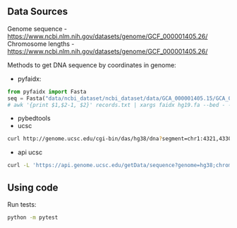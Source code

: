 ## Data Sources
Genome sequence - https://www.ncbi.nlm.nih.gov/datasets/genome/GCF_000001405.26/
Chromosome lengths - https://www.ncbi.nlm.nih.gov/datasets/genome/GCF_000001405.26/

Methods to get DNA sequence by coordinates in genome:
* pyfaidx:
```python
from pyfaidx import Fasta
seq = Fasta("data/ncbi_dataset/ncbi_dataset/data/GCA_000001405.15/GCA_000001405.15_GRCh38_genomic.fna")
# awk '{print $1,$2-1, $2}' records.txt | xargs faidx hg19.fa --bed - --transform transposed
```
* pybedtools
* ucsc
```bash
curl http://genome.ucsc.edu/cgi-bin/das/hg38/dna?segment=chr1:4321,4330
```
* api ucsc
```bash
curl -L 'https://api.genome.ucsc.edu/getData/sequence?genome=hg38;chrom=chr1;start=4321;end=4330'
```

## Using code

Run tests:
```bash
python -m pytest
```